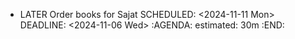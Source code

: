 - LATER Order books for Sajat
  SCHEDULED: <2024-11-11 Mon>
  DEADLINE: <2024-11-06 Wed>
  :AGENDA:
  estimated: 30m
  :END: